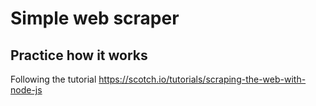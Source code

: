 # Simple web scraper
## Practice how it works
Following the tutorial
https://scotch.io/tutorials/scraping-the-web-with-node-js
